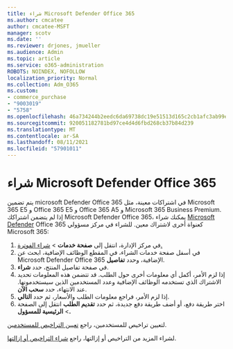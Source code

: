 ```yaml
---
title: شراء Microsoft Defender Office 365
ms.author: cmcatee
author: cmcatee-MSFT
manager: scotv
ms.date: ''
ms.reviewer: drjones, jmueller
ms.audience: Admin
ms.topic: article
ms.service: o365-administration
ROBOTS: NOINDEX, NOFOLLOW
localization_priority: Normal
ms.collection: Adm_O365
ms.custom:
- commerce_purchase
- "9003019"
- "5758"
ms.openlocfilehash: 46a734244b2eedc6da69738dc19e51513d165c2cb1afc3ab99e91a856e20f674
ms.sourcegitcommit: 920051182781bd97ce4d4d6fbd268cb37b84d239
ms.translationtype: MT
ms.contentlocale: ar-SA
ms.lasthandoff: 08/11/2021
ms.locfileid: "57901011"
---
```

# <a name="purchase-microsoft-defender-for-office-365"></a>شراء Microsoft Defender Office 365

يتم تضمين microsoft Defender Office 365 في اشتراكات معينة، مثل Microsoft 365 E5 و Office 365 E5 و Office 365 A5 و Microsoft 365 Business Premium. إذا لم يتضمن اشتراكك Microsoft Defender Office 365، يمكنك شراء [Microsoft Defender](https://docs.microsoft.com/microsoft-365/security/office-365-security/office-365-atp) Office 365 كعنواة أخرى لاشتراك معين. للشراء في مركز مسؤولي Microsoft 365:

1. في مركز الإدارة، انتقل إلى **صفحة خدمات**  >  [شراء الفوترة.](https://go.microsoft.com/fwlink/p/?linkid=868433)
2. في أسفل صفحة  خدمات الشراء،  في المقطع الوظائف الإضافية، ابحث عن Microsoft Defender Office 365 الإضافية، وحدد **تفاصيل**.
3. في صفحة تفاصيل المنتج، حدد **شراء**.
4. إذا لزم الأمر، أكمل أي معلومات أخرى حول الطلب. قد تتضمن هذه المعلومات تحديد الاشتراك الذي تستخدمه الوظائف الإضافية وعدد المستخدمين الذين سيستخدمونها. عند الانتهاء، حدد **سحب الآن**.
5. إذا لزم الأمر، فراجع معلومات الطلب والأسعار، ثم حدد **التالي**.
6. اختر طريقة دفع، أو أضف طريقة دفع جديدة، ثم حدد **تقديم الطلب** انتقل إلى الصفحة  >  **الرئيسية للمسؤول.**

لتعيين تراخيص للمستخدمين، راجع [تعيين التراخيص للمستخدمين](https://docs.microsoft.com/microsoft-365/admin/manage/assign-licenses-to-users).

لشراء المزيد من التراخيص أو إزالتها، راجع [شراء التراخيص أو إزالتها](https://docs.microsoft.com/microsoft-365/commerce/licenses/buy-licenses#buy-or-remove-licenses-for-your-business-subscription).